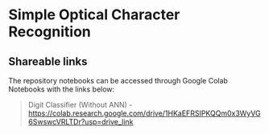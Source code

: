 # Simple Optical Character Recognition

## Shareable links
The repository notebooks can be accessed through Google Colab Notebooks with the links below:
> Digit Classifier (Without ANN) - https://colab.research.google.com/drive/1HKaEFRSIPKQQm0x3WyVG6SwswcVRLTDr?usp=drive_link

